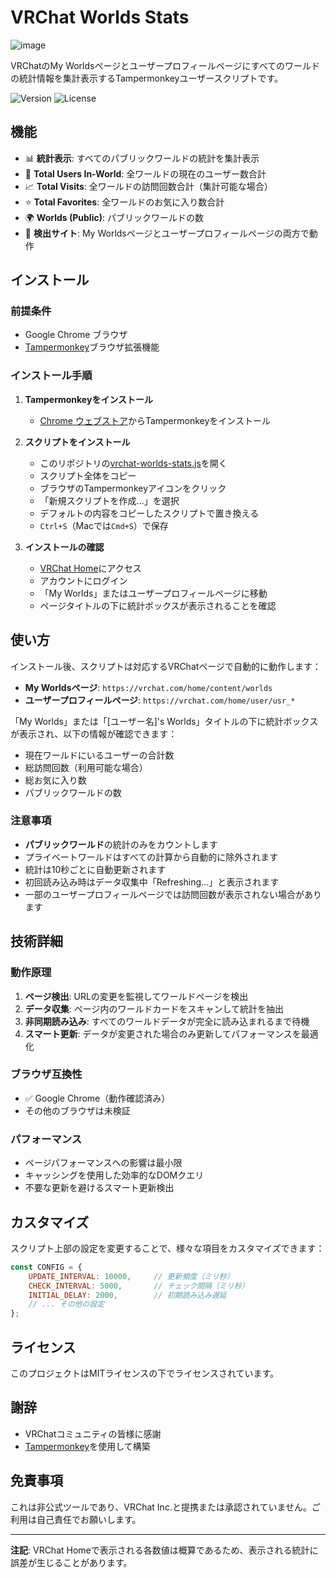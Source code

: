 # VRChat Worlds Stats

![image](https://github.com/user-attachments/assets/1f5ee2d3-e89a-413b-8ddf-a42a0113b5ad)

VRChatのMy Worldsページとユーザープロフィールページにすべてのワールドの統計情報を集計表示するTampermonkeyユーザースクリプトです。

![Version](https://img.shields.io/badge/version-1.1-blue.svg)
![License](https://img.shields.io/badge/license-MIT-green.svg)

## 機能

- 📊 **統計表示**: すべてのパブリックワールドの統計を集計表示
- 👥 **Total Users In-World**: 全ワールドの現在のユーザー数合計
- 📈 **Total Visits**: 全ワールドの訪問回数合計（集計可能な場合）
- ⭐ **Total Favorites**: 全ワールドのお気に入り数合計
- 🌍 **Worlds (Public)**: パブリックワールドの数
- 🎯 **検出サイト**: My Worldsページとユーザープロフィールページの両方で動作

## インストール

### 前提条件
- Google Chrome ブラウザ
- [Tampermonkey](https://www.tampermonkey.net/)ブラウザ拡張機能

### インストール手順

1. **Tampermonkeyをインストール**
   - [Chrome ウェブストア](https://chrome.google.com/webstore/detail/tampermonkey/dhdgffkkebhmkfjojejmpbldmpobfkfo)からTampermonkeyをインストール

2. **スクリプトをインストール**
   - このリポジトリの[vrchat-worlds-stats.js](vrchat-worlds-stats.js)を開く
   - スクリプト全体をコピー
   - ブラウザのTampermonkeyアイコンをクリック
   - 「新規スクリプトを作成...」を選択
   - デフォルトの内容をコピーしたスクリプトで置き換える
   - `Ctrl+S`（Macでは`Cmd+S`）で保存

3. **インストールの確認**
   - [VRChat Home](https://vrchat.com/home/content/worlds)にアクセス
   - アカウントにログイン
   - 「My Worlds」またはユーザープロフィールページに移動
   - ページタイトルの下に統計ボックスが表示されることを確認

## 使い方

インストール後、スクリプトは対応するVRChatページで自動的に動作します：

- **My Worldsページ**: `https://vrchat.com/home/content/worlds`
- **ユーザープロフィールページ**: `https://vrchat.com/home/user/usr_*`

「My Worlds」または「[ユーザー名]'s Worlds」タイトルの下に統計ボックスが表示され、以下の情報が確認できます：

- 現在ワールドにいるユーザーの合計数
- 総訪問回数（利用可能な場合）
- 総お気に入り数
- パブリックワールドの数

### 注意事項

- **パブリックワールド**の統計のみをカウントします
- プライベートワールドはすべての計算から自動的に除外されます
- 統計は10秒ごとに自動更新されます
- 初回読み込み時はデータ収集中「Refreshing...」と表示されます
- 一部のユーザープロフィールページでは訪問回数が表示されない場合があります

## 技術詳細

### 動作原理

1. **ページ検出**: URLの変更を監視してワールドページを検出
2. **データ収集**: ページ内のワールドカードをスキャンして統計を抽出
3. **非同期読み込み**: すべてのワールドデータが完全に読み込まれるまで待機
4. **スマート更新**: データが変更された場合のみ更新してパフォーマンスを最適化

### ブラウザ互換性

- ✅ Google Chrome（動作確認済み）
- その他のブラウザは未検証

### パフォーマンス

- ページパフォーマンスへの影響は最小限
- キャッシングを使用した効率的なDOMクエリ
- 不要な更新を避けるスマート更新検出

## カスタマイズ

スクリプト上部の設定を変更することで、様々な項目をカスタマイズできます：

```javascript
const CONFIG = {
    UPDATE_INTERVAL: 10000,     // 更新頻度（ミリ秒）
    CHECK_INTERVAL: 5000,       // チェック間隔（ミリ秒）
    INITIAL_DELAY: 2000,        // 初期読み込み遅延
    // ... その他の設定
};
```

## ライセンス

このプロジェクトはMITライセンスの下でライセンスされています。

## 謝辞

- VRChatコミュニティの皆様に感謝
- [Tampermonkey](https://www.tampermonkey.net/)を使用して構築

## 免責事項

これは非公式ツールであり、VRChat Inc.と提携または承認されていません。ご利用は自己責任でお願いします。

---

**注記**: VRChat Homeで表示される各数値は概算であるため、表示される統計に誤差が生じることがあります。
